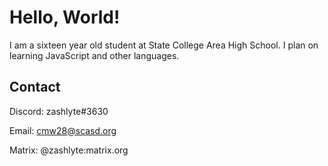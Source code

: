 # Hello, World!

I am a sixteen year old student at State College Area High School. I plan on learning JavaScript and other languages.

## Contact
Discord: zashlyte#3630

Email: cmw28@scasd.org

Matrix: @zashlyte:matrix.org
